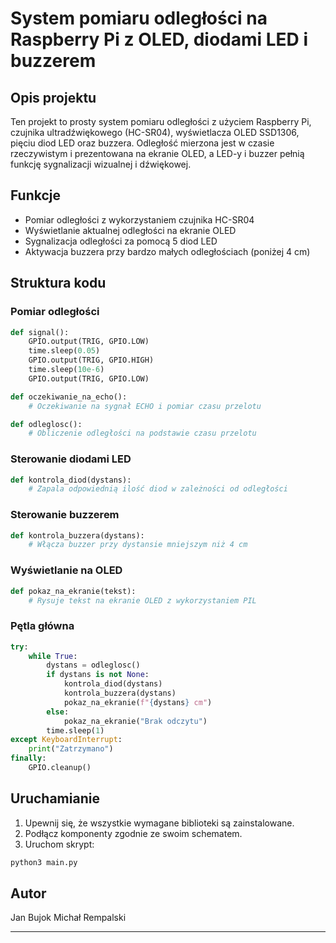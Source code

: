 # System pomiaru odległości na Raspberry Pi z OLED, diodami LED i buzzerem

## Opis projektu
Ten projekt to prosty system pomiaru odległości z użyciem Raspberry Pi, czujnika ultradźwiękowego (HC-SR04), wyświetlacza OLED SSD1306, pięciu diod LED oraz buzzera. Odległość mierzona jest w czasie rzeczywistym i prezentowana na ekranie OLED, a LED-y i buzzer pełnią funkcję sygnalizacji wizualnej i dźwiękowej.

## Funkcje
- Pomiar odległości z wykorzystaniem czujnika HC-SR04
- Wyświetlanie aktualnej odległości na ekranie OLED
- Sygnalizacja odległości za pomocą 5 diod LED
- Aktywacja buzzera przy bardzo małych odległościach (poniżej 4 cm)


## Struktura kodu

### Pomiar odległości
```python
def signal():
    GPIO.output(TRIG, GPIO.LOW)
    time.sleep(0.05)
    GPIO.output(TRIG, GPIO.HIGH)
    time.sleep(10e-6)
    GPIO.output(TRIG, GPIO.LOW)

def oczekiwanie_na_echo():
    # Oczekiwanie na sygnał ECHO i pomiar czasu przelotu

def odleglosc():
    # Obliczenie odległości na podstawie czasu przelotu
```

### Sterowanie diodami LED
```python
def kontrola_diod(dystans):
    # Zapala odpowiednią ilość diod w zależności od odległości
```

### Sterowanie buzzerem
```python
def kontrola_buzzera(dystans):
    # Włącza buzzer przy dystansie mniejszym niż 4 cm
```

### Wyświetlanie na OLED
```python
def pokaz_na_ekranie(tekst):
    # Rysuje tekst na ekranie OLED z wykorzystaniem PIL
```

### Pętla główna
```python
try:
    while True:
        dystans = odleglosc()
        if dystans is not None:
            kontrola_diod(dystans)
            kontrola_buzzera(dystans)
            pokaz_na_ekranie(f"{dystans} cm")
        else:
            pokaz_na_ekranie("Brak odczytu")
        time.sleep(1)
except KeyboardInterrupt:
    print("Zatrzymano")
finally:
    GPIO.cleanup()
```

## Uruchamianie
1. Upewnij się, że wszystkie wymagane biblioteki są zainstalowane.
2. Podłącz komponenty zgodnie ze swoim schematem.
3. Uruchom skrypt:

```bash
python3 main.py
```


## Autor
Jan Bujok
Michał Rempalski

---


